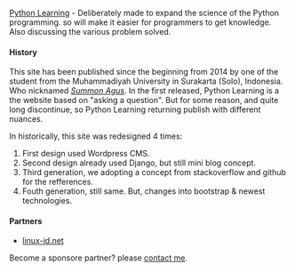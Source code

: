 [Python Learning](https://python.web.id) - Deliberately made to expand the science of the Python programming. so will make it easier for programmers to get knowledge. Also discussing the various problem solved.

#### History

This site has been published since the beginning from 2014 by one of the student from the Muhammadiyah University in Surakarta (Solo), Indonesia. Who nicknamed _[Summon Agus](mailto:summon.agus@gmail.com)_. In the first released, Python Learning is a the website based on "asking a question". But for some reason, and quite long discontinue, so Python Learning returning publish with different nuances.

In historically, this site was redesigned 4 times:

1. First design used Wordpress CMS.
2. Second design already used Django, but still mini blog concept.
3. Third generation, we adopting a concept from stackoverflow and github for the refferences.
4. Fouth generation, still same. But, changes into bootstrap & newest technologies.


#### Partners

- [linux-id.net](http://linux-id.net)

Become a sponsore partner? please [contact me](mailto:summon.agus@gmail.com).
